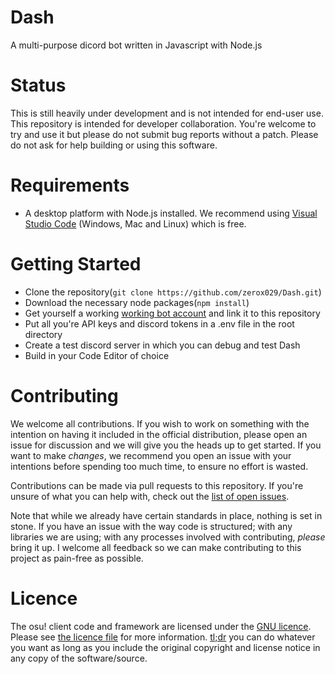 # Dash

A multi-purpose dicord bot written in Javascript with Node.js

# Status

This is still heavily under development and is not intended for end-user use. This repository is intended for developer collaboration. You're welcome to try and use it but please do not submit bug reports without a patch. Please do not ask for help building or using this software.

# Requirements

- A desktop platform with Node.js installed. We recommend using [Visual Studio Code](https://code.visualstudio.com) (Windows, Mac and Linux) which is free.

# Getting Started
- Clone the repository(`git clone https://github.com/zerox029/Dash.git`)
- Download the necessary node packages(`npm install`)
- Get yourself a working [working bot account](https://discordapp.com/developers/applications/me#top) and link it to this repository
- Put all you're API keys and discord tokens in a .env file in the root directory
- Create a test discord server in which you can debug and test Dash
- Build in your Code Editor of choice

# Contributing

We welcome all contributions. If you wish to work on something with the intention on having it included in the official distribution, please open an issue for discussion and we will give you the heads up to get started. If you want to make *changes*, we recommend you open an issue with your intentions before spending too much time, to ensure no effort is wasted.

Contributions can be made via pull requests to this repository. If you're unsure of what you can help with, check out the [list of open issues](https://github.com/zerox029/Dash/issues).

Note that while we already have certain standards in place, nothing is set in stone. If you have an issue with the way code is structured; with any libraries we are using; with any processes involved with contributing, *please* bring it up. I welcome all feedback so we can make contributing to this project as pain-free as possible.

# Licence

The osu! client code and framework are licensed under the [GNU licence](https://opensource.org/licenses/GNU). Please see [the licence file](LICENCE) for more information. [tl;dr](https://tldrlegal.com/license/gnu-license) you can do whatever you want as long as you include the original copyright and license notice in any copy of the software/source.